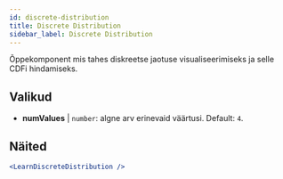 ```yaml
---
id: discrete-distribution
title: Discrete Distribution
sidebar_label: Discrete Distribution
---
```


Õppekomponent mis tahes diskreetse jaotuse visualiseerimiseks ja selle CDFi hindamiseks.

## Valikud

* __numValues__ | `number`: algne arv erinevaid väärtusi. Default: `4`.


## Näited

```jsx live
<LearnDiscreteDistribution />
```


